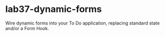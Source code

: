 # lab37-dynamic-forms
Wire dynamic forms into your To Do application, replacing standard state and/or a Form Hook.
